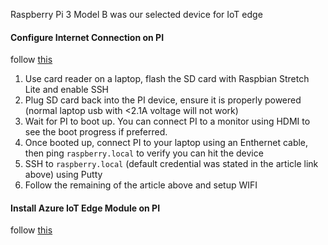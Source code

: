 Raspberry Pi 3 Model B was our selected device for IoT edge

#### Configure Internet Connection on PI
follow [this](https://medium.com/@r_musitelli/raspberry-pi-3-headless-setup-109fe2a8f5ec)
1) Use card reader on a laptop, flash the SD card with Raspbian Stretch Lite and enable SSH
2) Plug SD card back into the PI device, ensure it is properly powered (normal laptop usb with <2.1A voltage will not work)
3) Wait for PI to boot up. You can connect PI to a monitor using HDMI to see the boot progress if preferred.
4) Once booted up, connect PI to your laptop using an Enthernet cable, then ping `raspberry.local` to verify you can hit the device
5) SSH to `raspberry.local` (default credential was stated in the article link above) using Putty
6) Follow the remaining of the article above and setup WIFI

#### Install Azure IoT Edge Module on PI
follow [this](https://blog.jongallant.com/2017/11/azure-iot-edge-raspberrypi/)
